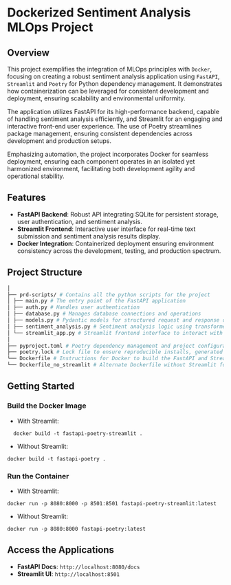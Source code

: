 # Dockerized Sentiment Analysis MLOps Project

## Overview
This project exemplifies the integration of MLOps principles with `Docker`, focusing on creating a robust sentiment analysis application using `FastAPI`, `Streamlit` and `Poetry` for Python dependency management. It demonstrates how containerization can be leveraged for consistent development and deployment, ensuring scalability and environmental uniformity. 

The application utilizes FastAPI for its high-performance backend, capable of handling sentiment analysis efficiently, and Streamlit for an engaging and interactive front-end user experience. The use of Poetry streamlines package management, ensuring consistent dependencies across development and production setups.

Emphasizing automation, the project incorporates Docker for seamless deployment, ensuring each component operates in an isolated yet harmonized environment, facilitating both development agility and operational stability.

## Features
- **FastAPI Backend**: Robust API integrating SQLite for persistent storage, user authentication, and sentiment analysis.
- **Streamlit Frontend**: Interactive user interface for real-time text submission and sentiment analysis results display.
- **Docker Integration**: Containerized deployment ensuring environment consistency across the development, testing, and production spectrum.

## Project Structure
```bash
│
├── prd-scripts/ # Contains all the python scripts for the project
│ ├── main.py # The entry point of the FastAPI application
│ ├── auth.py # Handles user authentication
│ ├── database.py # Manages database connections and operations
│ ├── models.py # Pydantic models for structured request and response data
│ ├── sentiment_analysis.py # Sentiment analysis logic using transformers
│ └── streamlit_app.py # Streamlit frontend interface to interact with FastAPI
│
├── pyproject.toml # Poetry dependency management and project configurations
├── poetry.lock # Lock file to ensure reproducible installs, generated by poetry
└── Dockerfile # Instructions for Docker to build the FastAPI and Streamlit applications image
└── Dockerfile_no_streamlit # Alternate Dockerfile without Streamlit for just the FastAPI service
```

## Getting Started

### Build the Docker Image
- With Streamlit:
```shell
  docker build -t fastapi-poetry-streamlit .
```

- Without Streamlit:
```shell
docker build -t fastapi-poetry .
```

### Run the Container
- With Streamlit:
```shell
docker run -p 8080:8000 -p 8501:8501 fastapi-poetry-streamlit:latest
```

- Without Streamlit:
```shell
docker run -p 8080:8000 fastapi-poetry:latest
```

## Access the Applications
- **FastAPI Docs**: `http://localhost:8080/docs`
- **Streamlit UI**: `http://localhost:8501`

